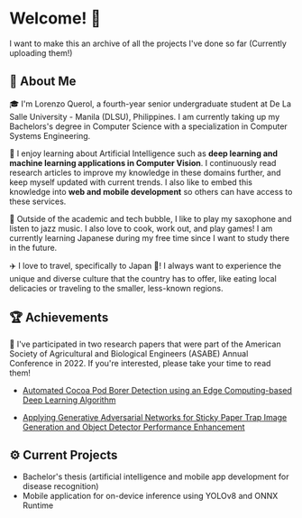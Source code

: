 # Welcome! 👋

I want to make this an archive of all the projects I've done so far (Currently uploading them!)

## 🚀 About Me

🎓 I'm Lorenzo Querol, a fourth-year senior undergraduate student at De La Salle University - Manila (DLSU), Philippines. I am currently taking up my Bachelors's degree in Computer Science with a specialization in Computer Systems Engineering.

🙇 I enjoy learning about Artificial Intelligence such as **deep learning and machine learning applications in Computer Vision**. I continuously read research articles to improve my knowledge in these domains further, and keep myself updated with current trends. I also like to embed this knowledge into **web and mobile development** so others can have access to these services.

🎷 Outside of the academic and tech bubble, I like to play my saxophone and listen to jazz music. I also love to cook, work out, and play games! I am currently learning Japanese during my free time since I want to study there in the future.

✈️ I love to travel, specifically to Japan 🗾! I always want to experience the unique and diverse culture that the country has to offer, like eating local delicacies or traveling to the smaller, less-known regions.

## 🏆 Achievements

📰 I've participated in two research papers that were part of the American Society of Agricultural and Biological Engineers (ASABE) Annual Conference in 2022. If you're interested, please take your time to read them!

- [Automated Cocoa Pod Borer Detection using an Edge Computing-based Deep Learning Algorithm](https://www.researchgate.net/publication/362080849_Automated_Cocoa_Pod_Borer_Detection_using_an_Edge_Computing-based_Deep_Learning_Algorithm)

- [Applying Generative Adversarial Networks for Sticky Paper Trap Image Generation and Object Detector Performance Enhancement](https://www.researchgate.net/publication/362080593_Applying_Generative_Adversarial_Networks_for_Sticky_Paper_Trap_Image_Generation_and_Object_Detector_Performance_Enhancement)

## ⚙️ Current Projects
- Bachelor's thesis (artificial intelligence and mobile app development for disease recognition)
- Mobile application for on-device inference using YOLOv8 and ONNX Runtime
